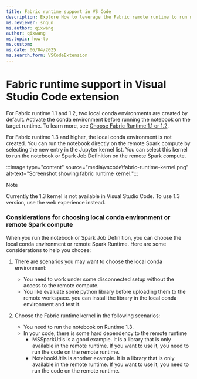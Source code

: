 ```yaml
---
title: Fabric runtime support in VS Code
description: Explore How to leverage the Fabric remote runtime to run notebooks.
ms.reviewer: sngun
ms.author: qixwang
author: qixwang
ms.topic: how-to
ms.custom:
ms.date: 06/04/2025
ms.search.form: VSCodeExtension
---
```


# Fabric runtime support in Visual Studio Code extension

For Fabric runtime 1.1 and 1.2, two local conda environments are created by default. Activate the conda environment before running the notebook on the target runtime. To learn more, see [Choose Fabric Runtime 1.1 or 1.2](author-notebook-with-vs-code.md#run-or-debug-a-notebook-on-remote-spark-compute).

For Fabric runtime 1.3 and higher, the local conda environment is not created. You can run the notebook directly on the remote Spark compute by selecting the new entry in the Jupyter kernel list. You can select this kernel to run the notebook or Spark Job Definition on the remote Spark compute.

 :::image type="content" source="media\vscode\fabric-runtime-kernel.png" alt-text="Screenshot showing fabric runtime kernel.":::

> [!NOTE]  
> Currently the 1.3 kernel is not available in Visual Studio Code. To use 1.3 version, use the web experience instead.

### Considerations for choosing local conda environment or remote Spark compute

When you run the notebook or Spark Job Definition, you can choose the local conda environment or remote Spark Runtime. Here are some considerations to help you choose:

1. There are scenarios you may want to choose the local conda environment:
    - You need to work under some disconnected setup without the access to the remote compute.
    - You like evaluate some python library before uploading them to the remote workspace. you can install the library in the local conda environment and test it.

1. Choose the Fabric runtime kernel in the following scenarios:
    - You need to run the notebook on Runtime 1.3.
    - In your code, there is some hard dependency to the remote runtime
        - MSSparkUtils is a good example. It is a library that is only available in the remote runtime. If you want to use it, you need to run the code on the remote runtime.
        - NotebookUtils is another example. It is a library that is only available in the remote runtime. If you want to use it, you need to run the code on the remote runtime.
